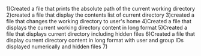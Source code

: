 1)Created a file that prints the absolute path of the current working directory
2)created a file that display the contents list of current directory
3)created a file that changes the working directory to user's home
4)Created a file that displays the current working directory content in long format
5)Created a file that displays current directory including hidden files
6)Created a file that display current directory content in long format with user and group IDs displayed numerically and hidden files
7) 
